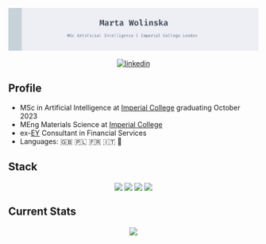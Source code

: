 ![hello_banner](./Images/msc_banner.png)
<p align="center">
    <a href="https://www.linkedin.com/in/marta-wolinska/">
    <img alt="linkedin" src="https://img.shields.io/badge/LinkedIn-0072b1?style=for-the-badge&amp;logo=LinkedIn&amp;logoColor=white" />
    </a>
</p>

## Profile

* MSc in Artificial Intelligence at [Imperial College](https://www.imperial.ac.uk) graduating October 2023
* MEng Materials Science at [Imperial College](https://www.imperial.ac.uk) 
* ex-[EY](https://www.ey.com/en_gl) Consultant in Financial Services
* Languages: :gb: :poland: :fr: :it: :snake:

[//]: # (I'm a Materials Engineer from [Imperial College]&#40;https://www.imperial.ac.uk&#41; and )

[//]: # (I previously worked as a consultant in Financial Services &#40;ex-[EY]&#40;https://www.ey.com/en_gl&#41;&#41;. )

[//]: # ()
[//]: # (I'm starting my journey into the world of AI by upskilling in computer science, currently learning python. I will be joining the class of 2023 at Imperial College to complete an MSc in Artificial Intelligence starting October 2022.)


## Stack
<p align="center">
    <img align="center" src="https://img.shields.io/badge/PyCharm-000000.svg?&style=for-the-badge&logo=PyCharm&logoColor=white" >
    <img align="center" src="https://img.shields.io/badge/python-3670A0?style=for-the-badge&logo=python&logoColor=ffdd54" >
    <img align="center" src="https://img.shields.io/badge/Docker-2CA5E0?style=for-the-badge&logo=docker&logoColor=white" >
    <img align="center" src="https://img.shields.io/badge/circleci-343434?style=for-the-badge&logo=circleci&logoColor=white" >

</p>

## Current Stats

<p align="center">
    <a href="https://github.com/mwolinska/">
        <img align="center" height="150" src="https://github-profile-summary-cards.vercel.app/api/cards/profile-details?username=mwolinska&theme=nord_bright" >
    </a>
</p>

[//]: # (<p align="center">)

[//]: # (    <a href="https://github.com/mwolinska/">)

[//]: # (        <img align="center" src="https://github-readme-stats.vercel.app/api?username=mwolinska&hide=stars,contribs&theme=nord&show_icons=true&hide_rank=True" >)


</p>

<!---[![Marta's wakatime stats](https://github-readme-stats.vercel.app/api/wakatime?username=mwolinska&theme=vue-dark&show_icons=true)](https://github.com/mwolinska/github-readme-stats)--->

<!-- - 👀 I’m interested in ...
- 🌱 I’m currently learning ...
- 💞️ I’m looking to collaborate on ...
- 📫 How to reach me ... -->

<!---
mwolinska/mwolinska is a ✨ special ✨ repository because its `README.md` (this file) appears on your GitHub profile.
You can click the Preview link to take a look at your changes.
--->
